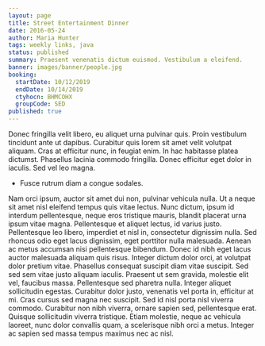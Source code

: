 ```yaml
---
layout: page
title: Street Entertainment Dinner
date: 2016-05-24
author: Maria Hunter
tags: weekly links, java
status: published
summary: Praesent venenatis dictum euismod. Vestibulum a eleifend.
banner: images/banner/people.jpg
booking:
  startDate: 10/12/2019
  endDate: 10/14/2019
  ctyhocn: BHMCOHX
  groupCode: SED
published: true
---
```

Donec fringilla velit libero, eu aliquet urna pulvinar quis. Proin vestibulum tincidunt ante ut dapibus. Curabitur quis lorem sit amet velit volutpat aliquam. Cras at efficitur nunc, in feugiat enim. In hac habitasse platea dictumst. Phasellus lacinia commodo fringilla. Donec efficitur eget dolor in iaculis. Sed vel leo magna.

* Fusce rutrum diam a congue sodales.

Nam orci ipsum, auctor sit amet dui non, pulvinar vehicula nulla. Ut a neque sit amet nisl eleifend tempus quis vitae lectus. Nunc dictum, ipsum id interdum pellentesque, neque eros tristique mauris, blandit placerat urna ipsum vitae magna. Pellentesque et aliquet lectus, id varius justo. Pellentesque leo libero, imperdiet et nisl in, consectetur dignissim nulla. Sed rhoncus odio eget lacus dignissim, eget porttitor nulla malesuada. Aenean ac metus accumsan nisi pellentesque bibendum. Donec id nibh eget lacus auctor malesuada aliquam quis risus. Integer dictum dolor orci, at volutpat dolor pretium vitae. Phasellus consequat suscipit diam vitae suscipit. Sed sed sem vitae justo aliquam iaculis. Praesent ut sem gravida, molestie elit vel, faucibus massa. Pellentesque sed pharetra nulla.
Integer aliquet sollicitudin egestas. Curabitur dolor justo, venenatis vel porta in, efficitur at mi. Cras cursus sed magna nec suscipit. Sed id nisl porta nisl viverra commodo. Curabitur non nibh viverra, ornare sapien sed, pellentesque erat. Quisque sollicitudin viverra tristique. Etiam molestie, neque ac vehicula laoreet, nunc dolor convallis quam, a scelerisque nibh orci a metus. Integer ac sapien sed massa tempus maximus nec ac nisl.
